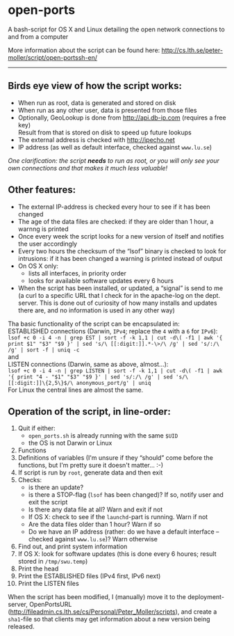 open-ports
==========

A bash-script for OS X and Linux detailing the open network connections to and from a computer

More information about the script can be found here:
http://cs.lth.se/peter-moller/script/open-portssh-en/

-----

Birds eye view of how the script works:
---------------------------------------
  * When run as root, data is generated and stored on disk
  * When run as any other user, data is presented from those files
  * Optionally, GeoLookup is done from http://api.db-ip.com (requires a free key)  
    Result from that is stored on disk to speed up future lookups
  * The external address is checked with http://ipecho.net
  * IP address (as well as default interface, checked against `www.lu.se`)

*One clarification: the script **needs** to run as root, or you will only see your own connections and that makes it much less valuable!*

Other features:
---------------
  * The external IP-address is checked every hour to see if it has been changed
  * The age of the data files are checked: if they are older than 1 hour, a warnng is printed
  * Once every week the script looks for a new version of itself and notifies the user accordingly
  * Every two hours the checksum of the “lsof” binary is checked to look for intrusions: if it has been changed a warning is printed instead of output
  * On OS X only:
    * lists all interfaces, in priority order
    * looks for available software updates every 6 hours
  * When the script has been installed, or updated, a “signal” is send to me (a curl to a specific URL that I check for in the apache-log on the dept. server. This is done out of curiosity of how many installs and updates there are, and no information is used in any other way)

Tha basic functionality of the script can be encapsulated in:  
ESTABLISHED connections (Darwin, `IPv4`; replace the `4` with a `6` for `IPv6`):  
`lsof +c 0 -i 4 -n | grep EST | sort -f -k 1,1 | cut -d\( -f1 | awk '{ print $1" "$3" "$9 }' | sed 's/\ [[:digit:]].*-\>/\ /g' | sed 's/:/\ /g' | sort -f | uniq -c`  
and  
LISTEN connections (Darwin, same as above, almost...):  
`lsof +c 0 -i 4 -n | grep LISTEN | sort -f -k 1,1 | cut -d\( -f1 | awk '{ print "4 - "$1" "$3" "$9 }' | sed 's/:/\ /g' | sed 's/\ [[:digit:]]\{2,5\}$/\ anonymous_port/g' | uniq`  
For Linux the central lines are almost the same.


Operation of the script, in line-order:
----------------------------------------------------
 1. Quit if either:
    - `open_ports.sh` is already running with the same `$UID`
    - the OS is not Darwin or Linux
 2. Functions
 3. Definitions of variables (I'm unsure if they “should” come before the functions, but I'm pretty sure it doesn't matter… :-)
 4. If script is run by `root`, generate data and then exit
 5. Checks:
     - is there an update?
     - is there a STOP-flag (`lsof` has been changed)? If so, notify user and exit the script
     - Is there any data file at all? Warn and exit if not
     - If OS X: check to see if the `launchd`-part is running. Warn if not
     - Are the data files older than 1 hour? Warn if so
     - Do we have an IP address (rather: do we have a default interface – checked against `www.lu.se`)? Warn otherwise
 6. Find out, and print system information
 7. If OS X: look for software updates (this is done every 6 houres; result stored in `/tmp/swu.temp`)
 8. Print the head
 9. Print the ESTABLISHED files (IPv4 first, IPv6 next)
 10. Print the LISTEN files


When the script has been modified, I (manually) move it to the deployment-server, OpenPortsURL 
(http://fileadmin.cs.lth.se/cs/Personal/Peter_Moller/scripts), and create a `sha1`-file so that clients may 
get information about a new version being released.
